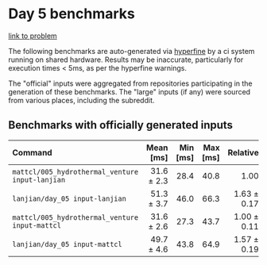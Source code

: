 # Day 5 benchmarks

[link to problem](http://adventofcode.com/2021/day/5)

The following benchmarks are auto-generated via [hyperfine](https://github.com/sharkdp/hyperfine) by a ci system running on shared hardware. Results may be inaccurate, particularly for execution times < 5ms, as per the hyperfine warnings.

The "official" inputs were aggregated from repositories participating in the generation of these benchmarks. The "large" inputs (if any) were sourced from various places, including the subreddit.

## Benchmarks with officially generated inputs
| Command | Mean [ms] | Min [ms] | Max [ms] | Relative |
|:---|---:|---:|---:|---:|
| `mattcl/005_hydrothermal_venture input-lanjian` | 31.6 ± 2.3 | 28.4 | 40.8 | 1.00 |
| `lanjian/day_05 input-lanjian` | 51.3 ± 3.7 | 46.0 | 66.3 | 1.63 ± 0.17 |
| `mattcl/005_hydrothermal_venture input-mattcl` | 31.6 ± 2.6 | 27.3 | 43.7 | 1.00 ± 0.11 |
| `lanjian/day_05 input-mattcl` | 49.7 ± 4.6 | 43.8 | 64.9 | 1.57 ± 0.19 |
